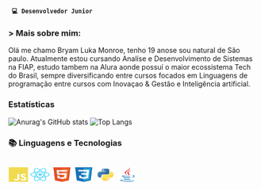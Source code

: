 **` 💻 Desenvolvedor Junior`**
### > Mais sobre mim:
Olá me chamo Bryam Luka Monroe, tenho 19 anose sou natural de São paulo. Atualmente estou cursando Analíse e Desenvolvimento de Sistemas na FIAP, estudo tambem na Alura aonde possuí o maior ecossistema Tech do Brasil, sempre diversificando entre cursos focados em Linguagens de programação entre cursos com Inovaçao & Gestão e Inteligência artificial.

### Estatísticas

![Anurag's GitHub stats](https://github-readme-stats.vercel.app/api?username=BryamMonroe&show_icons=true&theme=radical)
![Top Langs](https://github-readme-stats.vercel.app/api/top-langs/?username=anuraghazra&layout=donut&theme=radical)

### 📚 Linguagens e Tecnologias
<div style="display: inline_block"><br>
  <img align="center" alt="Rafa-Js" height="30" width="40" src="https://raw.githubusercontent.com/devicons/devicon/master/icons/javascript/javascript-plain.svg">
  <img align="center" alt="Rafa-React" height="30" width="40" src="https://raw.githubusercontent.com/devicons/devicon/master/icons/react/react-original.svg">
  <img align="center" alt="Rafa-HTML" height="30" width="40" src="https://raw.githubusercontent.com/devicons/devicon/master/icons/html5/html5-original.svg">
  <img align="center" alt="Rafa-CSS" height="30" width="40" src="https://raw.githubusercontent.com/devicons/devicon/master/icons/css3/css3-original.svg">
  <img align="center" alt="Rafa-Python" height="30" width="40" src="https://raw.githubusercontent.com/devicons/devicon/master/icons/python/python-original.svg">
  <img align="center" alt="Rafa-Python" height="30" width="40" src="https://raw.githubusercontent.com/devicons/devicon/master/icons/java/java-original.svg">
</div>

##
